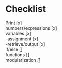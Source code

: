 # Checklist
Print [x]                   
numbers/expressions [x]  
variables [x]  
  -assignment [x]  
  -retrieve/output [x]  
if/else []  
functions []  
modularization []
